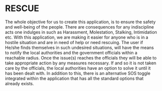 # RESCUE
The whole objective for us to create this application, is to ensure the safety and well-being of the people. There are consequences for any indiscipline acts one indulges in such as Harassment, Molestation, Stalking, Intimidation etc. With this application, we are making it easier for anyone who is in a hostile situation and are in need of help or need rescuing. The user if He/she finds themselves in such undesired situations, will have the means to notify the local authorities and the government officials within a reachable radius. Once the issue(s) reaches the officials they will be able to take appropriate action by any measures necessary. If and so it is not taken care by the officials, the local authorities have an option to solve it until it has been dealt with. In addition to this, there is an alternative SOS toggle integrated within the application that has all the standard options that already exists.
